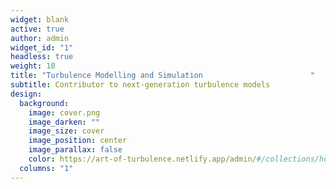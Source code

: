 ```yaml
---
widget: blank
active: true
author: admin
widget_id: "1"
headless: true
weight: 10
title: "Turbulence Modelling and Simulation                        "
subtitle: Contributor to next-generation turbulence models
design:
  background:
    image: cover.png
    image_darken: ""
    image_size: cover
    image_position: center
    image_parallax: false
    color: https://art-of-turbulence.netlify.app/admin/#/collections/home
  columns: "1"
---
```


